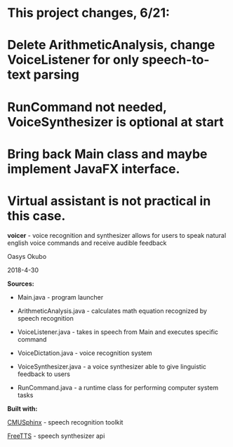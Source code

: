 # This project changes, 6/21:
# Delete ArithmeticAnalysis, change VoiceListener for only speech-to-text parsing
# RunCommand not needed, VoiceSynthesizer is optional at start
# Bring back **Main class** and maybe implement JavaFX interface. 
# Virtual assistant is not practical in this case.

**voicer** - voice recognition and synthesizer allows for users to speak natural english voice commands and receive audible 
feedback

Oasys Okubo

2018-4-30


**Sources:**

 * Main.java - program launcher 

 * ArithmeticAnalysis.java - calculates math equation recognized by speech recognition

 * VoiceListener.java - takes in speech from Main and executes specific command

 * VoiceDictation.java - voice recognition system

 * VoiceSynthesizer.java - a voice synthesizer able to give linguistic feedback to users

 * RunCommand.java - a runtime class for performing computer system tasks


**Built with:**

[CMUSphinx](https://cmusphinx.github.io) - speech recognition toolkit

[FreeTTS](https://freetts.sourceforge.io) - speech synthesizer api 
